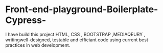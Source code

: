 # Front-end-playground-Boilerplate-Cypress-
I have build this project HTML, CSS , BOOTSTRAP ,MEDIAQEURY , writingwell-designed, testable and efficiant code using current best practices in web development.
